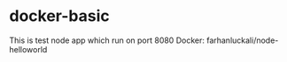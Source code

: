# docker-basic
This is test node app which run on port 8080
Docker:  farhanluckali/node-helloworld



